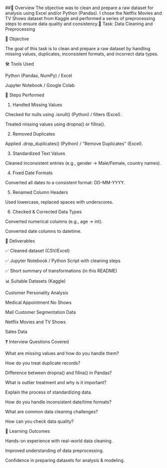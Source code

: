 ##🧠 Overview
The objective was to clean and prepare a raw dataset for analysis using Excel and/or Python (Pandas). I chose the Netflix Movies and TV Shows dataset from Kaggle and performed a series of preprocessing steps to ensure data quality and consistency.📌 Task: Data Cleaning and Preprocessing

🎯 Objective

The goal of this task is to clean and prepare a raw dataset by handling missing values, duplicates, inconsistent formats, and incorrect data types.

🛠 Tools Used

Python (Pandas, NumPy) / Excel

Jupyter Notebook / Google Colab


📂 Steps Performed

1. Handled Missing Values

Checked for nulls using .isnull() (Python) / filters (Excel).

Treated missing values using dropna() or fillna().



2. Removed Duplicates

Applied .drop_duplicates() (Python) / "Remove Duplicates" (Excel).



3. Standardized Text Values

Cleaned inconsistent entries (e.g., gender → Male/Female, country names).



4. Fixed Date Formats

Converted all dates to a consistent format: DD-MM-YYYY.



5. Renamed Column Headers

Used lowercase, replaced spaces with underscores.



6. Checked & Corrected Data Types

Converted numerical columns (e.g., age → int).

Converted date columns to datetime.




📑 Deliverables

✅ Cleaned dataset (CSV/Excel)

✅ Jupyter Notebook / Python Script with cleaning steps

✅ Short summary of transformations (in this README)


📊 Suitable Datasets (Kaggle)

Customer Personality Analysis

Medical Appointment No Shows

Mall Customer Segmentation Data

Netflix Movies and TV Shows

Sales Data


❓ Interview Questions Covered

What are missing values and how do you handle them?

How do you treat duplicate records?

Difference between dropna() and fillna() in Pandas?

What is outlier treatment and why is it important?

Explain the process of standardizing data.

How do you handle inconsistent date/time formats?

What are common data cleaning challenges?

How can you check data quality?


🚀 Learning Outcomes

Hands-on experience with real-world data cleaning.

Improved understanding of data preprocessing.

Confidence in preparing datasets for analysis & modeling.


